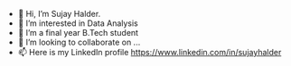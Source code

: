 - 👋 Hi, I’m Sujay Halder.
- 👀 I’m interested in Data Analysis 
- 🌱 I’m a final year B.Tech student 
- 💞️ I’m looking to collaborate on ...
- 📫 Here is my LinkedIn profile https://www.linkedin.com/in/sujayhalder
